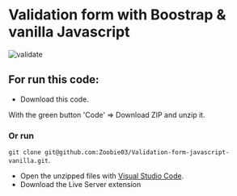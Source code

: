 # Validation form with Boostrap & vanilla Javascript
![validate](https://user-images.githubusercontent.com/74169935/154175277-29f2c342-7832-47f0-8d3d-926d41e2ac33.png)

## For run this code:
- Download this code.

With the green button 'Code' => Download ZIP and unzip it.

### Or run 

`git clone git@github.com:Zoobie03/Validation-form-javascript-vanilla.git`.

- Open the unzipped files with [Visual Studio Code](https://code.visualstudio.com/).
- Download the Live Server extension